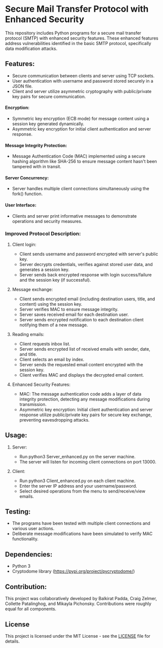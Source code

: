 # Secure Mail Transfer Protocol with Enhanced Security
This repository includes Python programs for a secure mail transfer protocol (SMTP) with enhanced security features. These enhanced features address vulnerabilities identified in the basic SMTP protocol, specifically data modification attacks.

## Features:

- Secure communication between clients and server using TCP sockets.
- User authentication with username and password stored securely in a JSON file.
- Client and server utilize asymmetric cryptography with public/private key pairs for secure communication.

#### Encryption:
- Symmetric key encryption (ECB mode) for message content using a session key generated dynamically.
- Asymmetric key encryption for initial client authentication and server response.

#### Message Integrity Protection:
- Message Authentication Code (MAC) implemented using a secure hashing algorithm like SHA-256 to ensure message content hasn't been tampered with in transit.

#### Server Concurrency:
- Server handles multiple client connections simultaneously using the fork() function.

#### User Interface:
- Clients and server print informative messages to demonstrate operations and security measures.

### Improved Protocol Description:
1. Client login:
    - Client sends username and password encrypted with server's public key.
    - Server decrypts credentials, verifies against stored user data, and generates a session key.
    - Server sends back encrypted response with login success/failure and the session key (if successful).

2. Message exchange:
    - Client sends encrypted email (including destination users, title, and content) using the session key.
    - Server verifies MAC to ensure message integrity.
    - Server saves received email for each destination user.
    - Server sends encrypted notification to each destination client notifying them of a new message.

3. Reading emails:
    - Client requests inbox list.
    - Server sends encrypted list of received emails with sender, date, and title.
    - Client selects an email by index.
    - Server sends the requested email content encrypted with the session key.
    - Client verifies MAC and displays the decrypted email content.

4. Enhanced Security Features:
    - MAC: The message authentication code adds a layer of data integrity protection, detecting any message modifications during transmission.
    - Asymmetric key encryption: Initial client authentication and server response utilize public/private key pairs for secure key exchange, preventing eavesdropping attacks.

## Usage:
1. Server:
    - Run python3 Server_enhanced.py on the server machine.
    - The server will listen for incoming client connections on port 13000.

2. Client:
    - Run python3 Client_enhanced.py on each client machine.
    - Enter the server IP address and your username/password.
    - Select desired operations from the menu to send/receive/view emails.

## Testing:
- The programs have been tested with multiple client connections and various user actions.
- Deliberate message modifications have been simulated to verify MAC functionality.

## Dependencies:
- Python 3
- Cryptodome library (https://pypi.org/project/pycryptodome/)

## Contribution:
This project was collaboratively developed by Balkirat Padda, Craig Zelmer, Collette Patalinghog, and Mikayla Pichonsky. Contributions were roughly equal for all components.

## License
This project is licensed under the MIT License - see the [LICENSE](LICENSE.txt) file for details.
